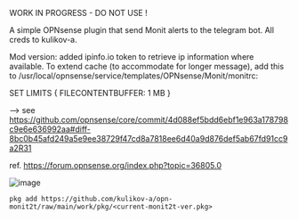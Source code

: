 WORK IN PROGRESS - DO NOT USE !


A simple OPNsense plugin that send Monit alerts to the telegram bot. All creds to kulikov-a. 

Mod version: added ipinfo.io token to retrieve ip information where available. To extend cache (to accommodate for longer message), add this to /usr/local/opnsense/service/templates/OPNsense/Monit/monitrc:

SET LIMITS {
   FILECONTENTBUFFER: 1 MB
}

--> see https://github.com/opnsense/core/commit/4d088ef5bdd6ebf1e963a178798c9e6e636992aa#diff-8bc0b45afd249a5e9ee38729f47cd8a7818ee6d40a9d876def5ab67fd91cc9a2R31

ref. https://forum.opnsense.org/index.php?topic=36805.0

![image](https://github.com/user-attachments/assets/14e34337-5785-47cb-927c-af1baf891453)

```pkg add https://github.com/kulikov-a/opn-monit2t/raw/main/work/pkg/<current-monit2t-ver.pkg>```
